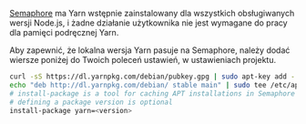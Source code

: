 [Semaphore](https://semaphoreci.com/) ma Yarn wstępnie zainstalowany dla wszystkich obsługiwanych wersji Node.js, i żadne działanie użytkownika nie jest wymagane do pracy dla pamięci podręcznej Yarn.

Aby zapewnić, że lokalna wersja Yarn pasuje na Semaphore, należy dodać wiersze poniżej do Twoich poleceń ustawień, w ustawieniach projektu.

```sh
curl -sS https://dl.yarnpkg.com/debian/pubkey.gpg | sudo apt-key add -
echo "deb http://dl.yarnpkg.com/debian/ stable main" | sudo tee /etc/apt/sources.list.d/yarn.list
# install-package is a tool for caching APT installations in Semaphore
# defining a package version is optional
install-package yarn=<version>
```